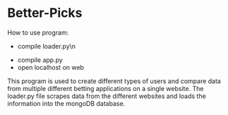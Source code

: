 # Better-Picks

How to use program:
+ compile loader.py\n
* compile app.py
* open localhost on web

This program is used to create different types of users and compare data from multiple different betting applications on a single website. The loader.py file scrapes data from the different websites and loads the information into the mongoDB database. 
